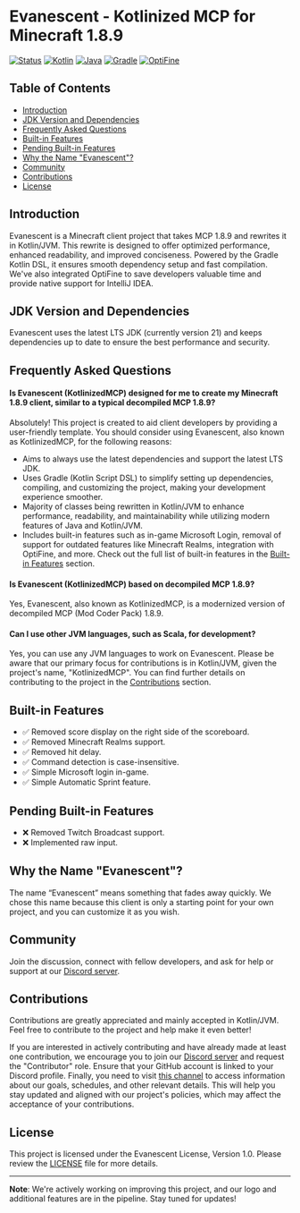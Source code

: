 # Evanescent - Kotlinized MCP for Minecraft 1.8.9

[![Status](https://img.shields.io/badge/status-in%20progress-yellow.svg)](https://github.com/SpoilerRules/KotlinizedMCP)
[![Kotlin](https://img.shields.io/badge/Kotlin-1.9.20--RC-blue.svg)](https://kotlinlang.org/)
[![Java](https://img.shields.io/badge/Java-21-blue.svg)](https://www.oracle.com/java/technologies/javase-downloads.html)
[![Gradle](https://img.shields.io/badge/Gradle-8.4-orange.svg)](https://gradle.org/)
[![OptiFine](https://img.shields.io/badge/OptiFine-Integrated-green.svg)](https://optifine.net/)

## Table of Contents
- [Introduction](#introduction)
- [JDK Version and Dependencies](#jdk-version-and-dependencies)
- [Frequently Asked Questions](#frequently-asked-questions)
- [Built-in Features](#built-in-features)
- [Pending Built-in Features](#pending-built-in-features)
- [Why the Name "Evanescent"?](#why-the-name-evanescent)
- [Community](#community)
- [Contributions](#contributions)
- [License](#license)

## Introduction

Evanescent is a Minecraft client project that takes MCP 1.8.9 and rewrites it in Kotlin/JVM. This rewrite is designed to offer optimized performance, enhanced readability, and improved conciseness. Powered by the Gradle Kotlin DSL, it ensures smooth dependency setup and fast compilation. We've also integrated OptiFine to save developers valuable time and provide native support for IntelliJ IDEA.

## JDK Version and Dependencies

Evanescent uses the latest LTS JDK (currently version 21) and keeps dependencies up to date to ensure the best performance and security.

## Frequently Asked Questions

#### Is Evanescent (KotlinizedMCP) designed for me to create my Minecraft 1.8.9 client, similar to a typical decompiled MCP 1.8.9?
Absolutely! This project is created to aid client developers by providing a user-friendly template. You should consider using Evanescent, also known as KotlinizedMCP, for the following reasons:
- Aims to always use the latest dependencies and support the latest LTS JDK.
- Uses Gradle (Kotlin Script DSL) to simplify setting up dependencies, compiling, and customizing the project, making your development experience smoother.
- Majority of classes being rewritten in Kotlin/JVM to enhance performance, readability, and maintainability while utilizing modern features of Java and Kotlin/JVM.
- Includes built-in features such as in-game Microsoft Login, removal of support for outdated features like Minecraft Realms, integration with OptiFine, and more. Check out the full list of built-in features in the [Built-in Features](#built-in-features) section.

#### Is Evanescent (KotlinizedMCP) based on decompiled MCP 1.8.9?
Yes, Evanescent, also known as KotlinizedMCP, is a modernized version of decompiled MCP (Mod Coder Pack) 1.8.9.

#### Can I use other JVM languages, such as Scala, for development?
Yes, you can use any JVM languages to work on Evanescent. Please be aware that our primary focus for contributions is in Kotlin/JVM, given the project's name, "KotlinizedMCP". You can find further details on contributing to the project in the [Contributions](#contributions) section.

## Built-in Features

- ✅ Removed score display on the right side of the scoreboard.
- ✅ Removed Minecraft Realms support.
- ✅ Removed hit delay.
- ✅ Command detection is case-insensitive.
- ✅ Simple Microsoft login in-game.
- ✅ Simple Automatic Sprint feature.

## Pending Built-in Features

- ❌ Removed Twitch Broadcast support.
- ❌ Implemented raw input.

## Why the Name "Evanescent"?

The name “Evanescent” means something that fades away quickly. We chose this name because this client is only a starting point for your own project, and you can customize it as you wish.

## Community

Join the discussion, connect with fellow developers, and ask for help or support at our [Discord server](https://discord.gg/nG9UzMGa7k).

## Contributions

Contributions are greatly appreciated and mainly accepted in Kotlin/JVM. Feel free to contribute to the project and help make it even better!

If you are interested in actively contributing and have already made at least one contribution, we encourage you to join our [Discord server](https://discord.gg/nG9UzMGa7k) and request the "Contributor" role. Ensure that your GitHub account is linked to your Discord profile. Finally, you need to visit [this channel](https://discord.com/channels/1153066699453636680/1153415081946783805) to access information about our goals, schedules, and other relevant details. This will help you stay updated and aligned with our project's policies, which may affect the acceptance of your contributions.

## License

This project is licensed under the Evanescent License, Version 1.0. Please review the [LICENSE](https://github.com/SpoilerRules/KotlinizedMCP/blob/main/LICENSE.md) file for more details.

---

**Note**: We're actively working on improving this project, and our logo and additional features are in the pipeline. Stay tuned for updates!

